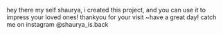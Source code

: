 hey there my self shaurya,
i created this project, and you can use it to impress your loved ones!
thankyou for your visit
~have a great day!
catch me on instagram @shaurya_is.back
